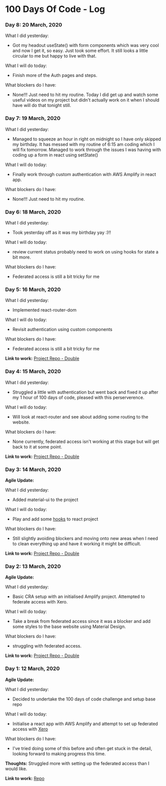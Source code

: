 # 100 Days Of Code - Log

### Day 8: 20 March, 2020
What I did yesterday:
* Got my headout useState() with form components which was very cool and now I get it, so easy. Just took some effort. It still looks a little circular to me but happy to live with that. 

What I will do today:
* Finish more of the Auth pages and steps. 

What blockers do I have:
* None!!! Just need to hit my routine. Today I did get up and watch some useful videos on my project but didn't actually work on it when I should have will do that tonight still. 


### Day 7: 19 March, 2020
What I did yesterday:
* Managed to squeeze an hour in right on midnight so I have only skipped my birthday. It has messed with my routine of 6:15 am coding which I will fix tomorrow. Managed to work through the issues I was having with coding up a form in react using setState()

What I will do today:
* Finally work through custom authentication with AWS Amplify in react app. 

What blockers do I have:
* None!!! Just need to hit my routine. 

### Day 6: 18 March, 2020
What I did yesterday:
* Took yesterday off as it was my birthday yay :)!!

What I will do today:
* review current status probably need to work on using hooks for state a bit more.

What blockers do I have:
* Federated access is still a bit tricky for me

### Day 5: 16 March, 2020
What I did yesterday:
* Implemented react-router-dom

What I will do today:
* Revisit authentication using custom components


What blockers do I have:
* Federated access is still a bit tricky for me

**Link to work:** [Project Repo - Double](https://github.com/jds-walker/double)


### Day 4: 15 March, 2020
What I did yesterday:
* Struggled a little with authentication but went back and fixed it up after my 1 hour of 100 days of code, pleased with this perserverence.

What I will do today:
* Will look at react-router and see about adding some routing to the website.


What blockers do I have:
* None currently, federated access isn't working at this stage but will get back to it at some point.

**Link to work:** [Project Repo - Double](https://github.com/jds-walker/double)



### Day 3: 14 March, 2020 

**Agile Update:** 

What I did yesterday:
* Added material-ui to the project

What I will do today:
* Play and add some [hooks](https://reactjs.org/docs/hooks-overview.html) to react project


What blockers do I have:
* Still slightly avoiding blockers and moving onto new areas when I need to clean everything up and have it working it might be difficult.

**Link to work:** [Project Repo - Double](https://github.com/jds-walker/double)

### Day 2: 13 March, 2020 

**Agile Update:** 

What I did yesterday:
* Basic CRA setup with an initialised Amplify project. Attempted to federate access with Xero.

What I will do today:
* Take a break from federated access since it was a blocker and add some styles to the base website using Material Design.


What blockers do I have:
* struggling with federated access.

**Link to work:** [Project Repo - Double](https://github.com/jds-walker/double)


### Day 1: 12 March, 2020 

**Agile Update:** 

What I did yesterday:
* Decided to undertake the 100 days of code challenge and setup base repo

What I will do today:
* Initialise a react app with AWS Amplify and attempt to set up federated access with [Xero](https://xero.com)


What blockers do I have:
* I've tried doing some of this before and often get stuck in the detail, looking forward to making progress this time.

**Thoughts:**
Struggled more with setting up the federated access than I would like. 

**Link to work:** [Repo](https://github.com/jds-walker/double)

